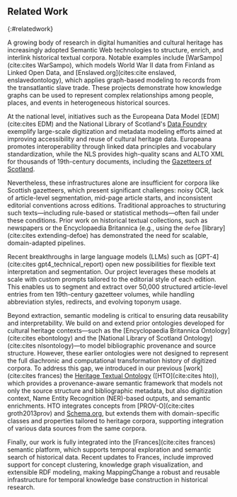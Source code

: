 ## Related Work
{:#relatedwork}

A growing body of research in digital humanities and cultural heritage has increasingly adopted Semantic Web technologies to structure, enrich, and interlink historical textual corpora. Notable examples include [WarSampo](cite:cites WarSampo), which models World War II data from Finland as Linked Open Data, and [Enslaved.org](cites:cite enslaved, enslavedontology), which applies graph-based modeling to records from the transatlantic slave trade. These projects demonstrate how knowledge graphs can be used to represent complex relationships among people, places, and events in heterogeneous historical sources.

At the national level, initiatives such as the Europeana Data Model [EDM](cite:cites EDM) and the National Library of Scotland's [Data Foundry](https://data.nls.uk/data/digitised-collections/) exemplify large-scale digitization and metadata modeling efforts aimed at improving accessibility and reuse of cultural heritage data. Europeana promotes interoperability through linked data principles and vocabulary standardization, while the NLS provides high-quality scans and ALTO XML for thousands of 19th-century documents, including the [Gazetteers of Scotland](https://data.nls.uk/data/digitised-collections/gazetteers-of-scotland/).

Nevertheless, these infrastructures alone are insufficient for corpora like Scottish gazetteers, which present significant challenges: noisy OCR, lack of article-level segmentation, mid-page article starts, and inconsistent editorial conventions across editions. Traditional approaches to structuring such texts—including rule-based or statistical methods—often fail under these conditions. Prior work on historical textual collections, such as newspapers or the Encyclopaedia Britannica (e.g., using the `defoe` [library](cite:cites extending-defoe) has demonstrated the need for scalable, domain-adapted pipelines.

Recent breakthroughs in large language models (LLMs) such as [GPT-4](cite:cites gpt4_technical_report) open new possibilities for flexible text interpretation and segmentation. Our project leverages these models at scale with custom prompts tailored to the editorial style of each edition. This enables us to segment and extract over 50,000 structured article-level entries from ten 19th-century gazetteer volumes, while handling abbreviation styles, redirects, and evolving toponym usage.

Beyond extraction, semantic modeling is critical to ensuring data reusability and interpretability. We build on and extend prior ontologies developed for cultural heritage contexts—such as the [Encyclopaedia Britannica Ontology](cite:cites ebontology) and the [National Library of Scotland Ontology](cite:cites nlsontology)—to model bibliographic provenance and source structure. However, these earlier ontologies were not designed to represent the full diachronic and computational transformation history of digitized corpora. To address this gap, we introduced in our previous [work](cite:cites frances) the [Heritage Textual Ontology](https://w3id.org/hto) ([HTO](cite:cites hto)), which provides a provenance-aware semantic framework that models not only the source structure and bibliographic metadata, but also digitization context, Name Entity Recognition (NER)-based outputs, and semantic enrichments. HTO integrates concepts from [PROV-O](cite:cites groth2013prov) and [Schema.org](https://schema.org), but extends them with domain-specific classes and properties tailored to heritage corpora, supporting integration of various data sources from the same corpora.

Finally, our work is fully integrated into the [Frances](cite:cites frances) semantic platform, which supports temporal exploration and semantic search of historical data. Recent updates to Frances, include improved support for concept clustering, knowledge graph visualization, and extensible RDF modeling, making MappingChange a robust and reusable infrastructure for temporal knowledge base construction in historical research.


